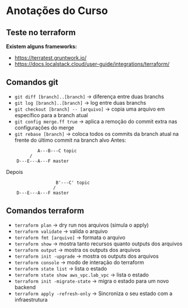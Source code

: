 # Anotações do Curso

## Teste no terraform

**Existem alguns frameworks:**
- https://terratest.gruntwork.io/
- https://docs.localstack.cloud/user-guide/integrations/terraform/


## Comandos git
- `git diff [branch]..[branch]` -> diferença entre duas branchs
- `git log [branch]..[branch]` -> log entre duas branchs
- `git checkout [branch] -- [arquivo]` -> copia uma arquivo em específico para a branch atual
- `git config merge.ff true` -> aplica a remoção do commit extra nas configurações do merge
- `git rebase [branch]` -> coloca todos os commits da branch atual na frente do último commit na branch alvo
Antes:
```
            A---B---C topic
         /
    D---E---A---F master
```
Depois
```
                   B'---C' topic
                  /
    D---E---A---F master
```


## Comandos terraform

- `terraform plan` -> dry run nos arquivos (simula o apply)
- `terraform validate` -> valida o arquivo
- `terraform fmt [arquivo]` -> formata o arquivo 
- `terraform show` -> mostra tanto recursos quanto outputs dos arquivos
- `terraform output` -> mostra os outputs dos arquivos
- `terraform init -upgrade` -> mostra os outputs dos arquivos
- `terraform console` -> modo de interação do terraform
- `terraform state list` -> lista o estado
- `terraform state show aws_vpc.lab_vpc` -> lista o estado
- `terraform init -migrate-state` -> migra o estado para um novo backend
- `terraform apply -refresh-only` -> Sincroniza o seu estado com a infraestrutura

